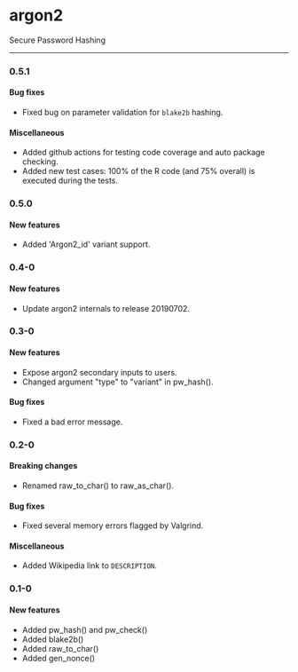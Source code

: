 # **argon2**
Secure Password Hashing

-----------------------

### **0.5.1**
#### Bug fixes
* Fixed bug on parameter validation for `blake2b` hashing.

#### Miscellaneous
* Added github actions for testing code coverage and auto package checking.
* Added new test cases: 100% of the R code (and 75% overall) is executed during the tests. 


### **0.5.0**
#### New features
* Added 'Argon2_id' variant support.


### **0.4-0**
#### New features
* Update argon2 internals to release 20190702.


### **0.3-0**
#### New features
* Expose argon2 secondary inputs to users. 
* Changed argument "type" to "variant" in pw_hash().

#### Bug fixes
* Fixed a bad error message.


### **0.2-0**
#### Breaking changes
* Renamed raw_to_char() to raw_as_char().

#### Bug fixes
* Fixed several memory errors flagged by Valgrind. 

#### Miscellaneous
* Added Wikipedia link to `DESCRIPTION`. 


### **0.1-0**
#### New features
* Added pw_hash() and pw_check() 
* Added blake2b() 
* Added raw_to_char() 
* Added gen_nonce()
